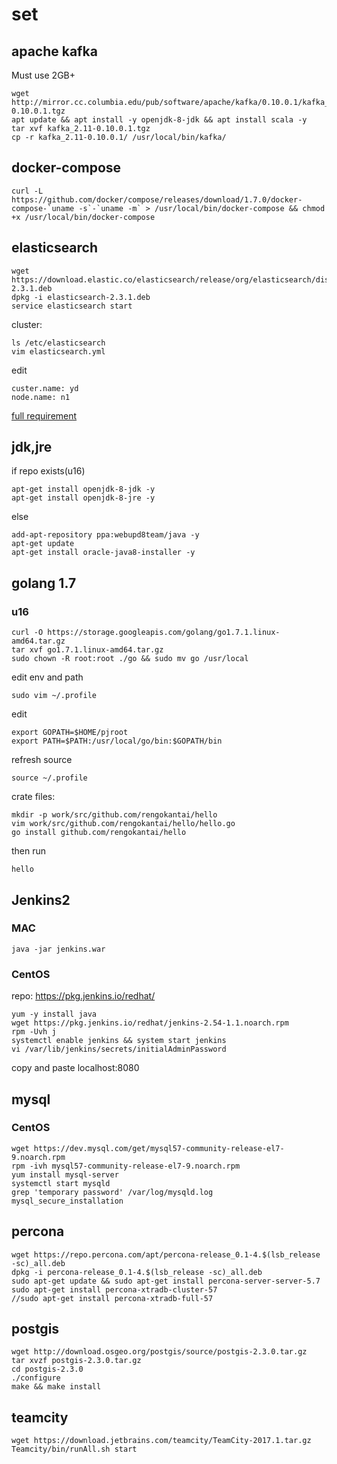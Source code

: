 # set

## apache kafka
Must use 2GB+  
```
wget http://mirror.cc.columbia.edu/pub/software/apache/kafka/0.10.0.1/kafka_2.11-0.10.0.1.tgz
apt update && apt install -y openjdk-8-jdk && apt install scala -y
tar xvf kafka_2.11-0.10.0.1.tgz
cp -r kafka_2.11-0.10.0.1/ /usr/local/bin/kafka/
```
## docker-compose
```
curl -L https://github.com/docker/compose/releases/download/1.7.0/docker-compose-`uname -s`-`uname -m` > /usr/local/bin/docker-compose && chmod +x /usr/local/bin/docker-compose
```

## elasticsearch
```
wget https://download.elastic.co/elasticsearch/release/org/elasticsearch/distribution/deb/elasticsearch/2.3.1/elasticsearch-2.3.1.deb
dpkg -i elasticsearch-2.3.1.deb
service elasticsearch start
```
cluster:
```
ls /etc/elasticsearch
vim elasticsearch.yml
```
edit
```
custer.name: yd
node.name: n1
```
[full requirement](https://github.com/rengokantai/psadelasticsearclu/edit/master/README.md)
## jdk,jre
if repo exists(u16)
```
apt-get install openjdk-8-jdk -y
apt-get install openjdk-8-jre -y
```
else
```
add-apt-repository ppa:webupd8team/java -y
apt-get update
apt-get install oracle-java8-installer -y
```


## golang 1.7 
### u16
```
curl -O https://storage.googleapis.com/golang/go1.7.1.linux-amd64.tar.gz
tar xvf go1.7.1.linux-amd64.tar.gz
sudo chown -R root:root ./go && sudo mv go /usr/local 
```
edit env and path
```
sudo vim ~/.profile
```
edit
```
export GOPATH=$HOME/pjroot
export PATH=$PATH:/usr/local/go/bin:$GOPATH/bin
```
refresh source
```
source ~/.profile
```
crate files:
```
mkdir -p work/src/github.com/rengokantai/hello
vim work/src/github.com/rengokantai/hello/hello.go
go install github.com/rengokantai/hello
```
then run
```
hello
```

## Jenkins2
### MAC
```
java -jar jenkins.war  
```
### CentOS
repo: https://pkg.jenkins.io/redhat/
```
yum -y install java
wget https://pkg.jenkins.io/redhat/jenkins-2.54-1.1.noarch.rpm
rpm -Uvh j
systemctl enable jenkins && system start jenkins
vi /var/lib/jenkins/secrets/initialAdminPassword
```
copy and paste localhost:8080


## mysql
### CentOS
```
wget https://dev.mysql.com/get/mysql57-community-release-el7-9.noarch.rpm
rpm -ivh mysql57-community-release-el7-9.noarch.rpm
yum install mysql-server
systemctl start mysqld
grep 'temporary password' /var/log/mysqld.log
mysql_secure_installation
```






## percona
```
wget https://repo.percona.com/apt/percona-release_0.1-4.$(lsb_release -sc)_all.deb
dpkg -i percona-release_0.1-4.$(lsb_release -sc)_all.deb 
sudo apt-get update && sudo apt-get install percona-server-server-5.7
sudo apt-get install percona-xtradb-cluster-57
//sudo apt-get install percona-xtradb-full-57
```

## postgis
```
wget http://download.osgeo.org/postgis/source/postgis-2.3.0.tar.gz
tar xvzf postgis-2.3.0.tar.gz 
cd postgis-2.3.0 
./configure 
make && make install
```

## teamcity
```
wget https://download.jetbrains.com/teamcity/TeamCity-2017.1.tar.gz
Teamcity/bin/runAll.sh start
```
